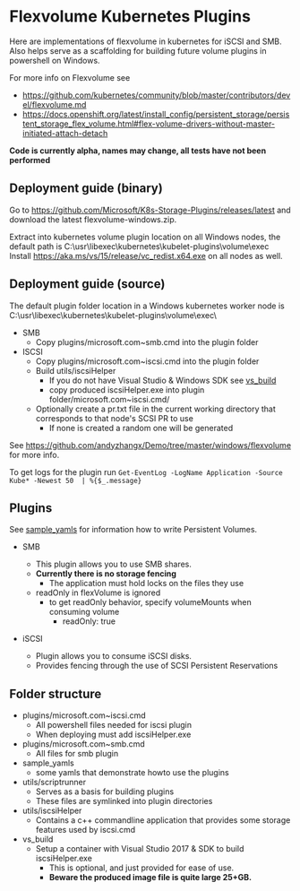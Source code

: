 # Flexvolume Kubernetes Plugins
Here are implementations of flexvolume in kubernetes for iSCSI and SMB. Also helps serve as a scaffolding for building future volume plugins in powershell on Windows.

For more info on Flexvolume see
 * https://github.com/kubernetes/community/blob/master/contributors/devel/flexvolume.md
 * https://docs.openshift.org/latest/install_config/persistent_storage/persistent_storage_flex_volume.html#flex-volume-drivers-without-master-initiated-attach-detach


**Code is currently alpha, names may change, all tests have not been performed**
## Deployment guide (binary)
Go to https://github.com/Microsoft/K8s-Storage-Plugins/releases/latest and download the latest flexvolume-windows.zip.

Extract into kubernetes volume plugin location on all Windows nodes, the default path is C:\usr\libexec\kubernetes\kubelet-plugins\volume\exec\
Install https://aka.ms/vs/15/release/vc_redist.x64.exe on all nodes as well.

## Deployment guide (source)
The default plugin folder location in a Windows kubernetes worker node is C:\usr\libexec\kubernetes\kubelet-plugins\volume\exec\
* SMB
    * Copy plugins/microsoft.com~smb.cmd into the plugin folder
* ISCSI
    * Copy plugins/microsoft.com~iscsi.cmd into the plugin folder
    * Build utils/iscsiHelper
        * If you do not have Visual Studio & Windows SDK see [vs_build](vs_build/)
        * copy produced iscsiHelper.exe into plugin folder/microsoft.com~iscsi.cmd/
    * Optionally create a pr.txt file in the current working directory that corresponds to that node's SCSI PR to use
        * If none is created a random one will be generated

See https://github.com/andyzhangx/Demo/tree/master/windows/flexvolume for more info.

To get logs for the plugin run `Get-EventLog -LogName Application -Source Kube* -Newest 50  | %{$_.message}`

 ## Plugins
 See [sample_yamls](sample_yamls) for information how to write Persistent Volumes.
* SMB
    * This plugin allows you to use SMB shares. 
    * **Currently there is no storage fencing**
        * The application must hold locks on the files they use
    * readOnly in flexVolume is ignored 
        * to get readOnly behavior, specify volumeMounts when consuming volume
            * readOnly: true

* iSCSI
    * Plugin allows you to consume iSCSI disks.
    * Provides fencing through the use of SCSI Persistent Reservations

## Folder structure
* plugins/microsoft.com~iscsi.cmd
    * All powershell files needed for iscsi plugin
    * When deploying must add iscsiHelper.exe
* plugins/microsoft.com~smb.cmd
    * All files for smb plugin
* sample_yamls
    * some yamls that demonstrate howto use the plugins
* utils/scriptrunner
    * Serves as a basis for building plugins
    * These files are symlinked into plugin directories
* utils/iscsiHelper
    * Contains a c++ commandline application that provides some storage features used by iscsi.cmd
* vs_build
    * Setup a container with Visual Studio 2017 & SDK to build iscsiHelper.exe
        * This is optional, and just provided for ease of use.
        * **Beware the produced image file is quite large 25+GB.**





